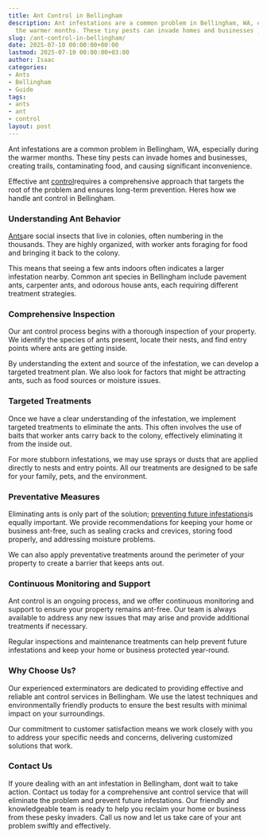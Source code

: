 ```yaml
---
title: Ant Control in Bellingham
description: Ant infestations are a common problem in Bellingham, WA, especially during
  the warmer months. These tiny pests can invade homes and businesses , creating...
slug: /ant-control-in-bellingham/
date: 2025-07-10 00:00:00+00:00
lastmod: 2025-07-10 00:00:00+03:00
author: Isaac
categories:
- Ants
- Bellingham
- Guide
tags:
- ants
- ant
- control
layout: post
---
```

Ant infestations are a common problem in Bellingham, WA, especially during the warmer months. These tiny pests can invade homes and businesses, creating trails, contaminating food, and causing significant inconvenience.

Effective ant [control](https://pestpolicy.com/ant-control-in-federal-way/)requires a comprehensive approach that targets the root of the problem and ensures long-term prevention. Heres how we handle ant control in Bellingham.

###  Understanding Ant Behavior

[Ants](https://pestpolicy.com/ant-control-in-puyallup/)are social insects that live in colonies, often numbering in the thousands. They are highly organized, with worker ants foraging for food and bringing it back to the colony.

This means that seeing a few ants indoors often indicates a larger infestation nearby. Common ant species in Bellingham include pavement ants, carpenter ants, and odorous house ants, each requiring different treatment strategies.

###  Comprehensive Inspection

Our ant control process begins with a thorough inspection of your property. We identify the species of ants present, locate their nests, and find entry points where ants are getting inside.

By understanding the extent and source of the infestation, we can develop a targeted treatment plan. We also look for factors that might be attracting ants, such as food sources or moisture issues.

###  Targeted Treatments

Once we have a clear understanding of the infestation, we implement targeted treatments to eliminate the ants. This often involves the use of baits that worker ants carry back to the colony, effectively eliminating it from the inside out.

For more stubborn infestations, we may use sprays or dusts that are applied directly to nests and entry points. All our treatments are designed to be safe for your family, pets, and the environment.

###  Preventative Measures

Eliminating ants is only part of the solution; [preventing future infestations](https://pestpolicy.com/why-ignoring-a-few-ants-can-lead-to-larger-infestations/)is equally important. We provide recommendations for keeping your home or business ant-free, such as sealing cracks and crevices, storing food properly, and addressing moisture problems.

We can also apply preventative treatments around the perimeter of your property to create a barrier that keeps ants out.

###  Continuous Monitoring and Support

Ant control is an ongoing process, and we offer continuous monitoring and support to ensure your property remains ant-free. Our team is always available to address any new issues that may arise and provide additional treatments if necessary.

Regular inspections and maintenance treatments can help prevent future infestations and keep your home or business protected year-round.

###  Why Choose Us?

Our experienced exterminators are dedicated to providing effective and reliable ant control services in Bellingham. We use the latest techniques and environmentally friendly products to ensure the best results with minimal impact on your surroundings.

Our commitment to customer satisfaction means we work closely with you to address your specific needs and concerns, delivering customized solutions that work.

###  Contact Us

If youre dealing with an ant infestation in Bellingham, dont wait to take action. Contact us today for a comprehensive ant control service that will eliminate the problem and prevent future infestations. Our friendly and knowledgeable team is ready to help you reclaim your home or business from these pesky invaders. Call us now and let us take care of your ant problem swiftly and effectively.